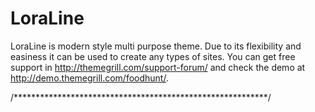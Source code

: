 # LoraLine

LoraLine is modern style multi purpose theme. Due to its flexibility and easiness it can be used to create any types of sites. You can get free support in http://themegrill.com/support-forum/ and check the demo at http://demo.themegrill.com/foodhunt/.

/**********************************************************/
